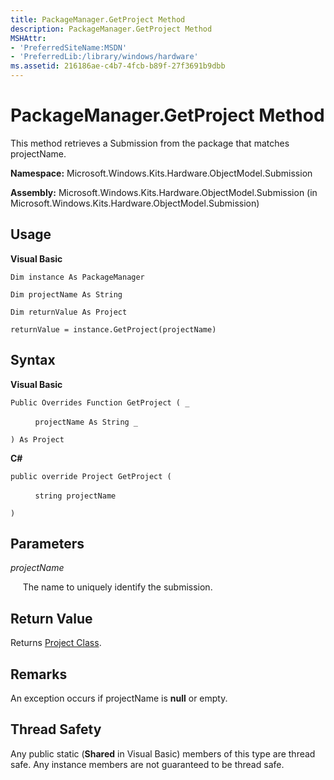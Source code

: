 ```yaml
---
title: PackageManager.GetProject Method
description: PackageManager.GetProject Method
MSHAttr:
- 'PreferredSiteName:MSDN'
- 'PreferredLib:/library/windows/hardware'
ms.assetid: 216186ae-c4b7-4fcb-b89f-27f3691b9dbb
---
```


# PackageManager.GetProject Method


This method retrieves a Submission from the package that matches projectName.

**Namespace:** Microsoft.Windows.Kits.Hardware.ObjectModel.Submission

**Assembly:** Microsoft.Windows.Kits.Hardware.ObjectModel.Submission (in Microsoft.Windows.Kits.Hardware.ObjectModel.Submission)

## <span id="Usage"></span><span id="usage"></span><span id="USAGE"></span>Usage


**Visual Basic**

`Dim instance As PackageManager`

`Dim projectName As String`

`Dim returnValue As Project`

`returnValue = instance.GetProject(projectName)`

## <span id="Syntax"></span><span id="syntax"></span><span id="SYNTAX"></span>Syntax


**Visual Basic**

`Public Overrides Function GetProject ( _`

          `projectName As String _`

`) As Project`

**C#**

`public override Project GetProject (`

          `string projectName`

`) `

## <span id="Parameters"></span><span id="parameters"></span><span id="PARAMETERS"></span>Parameters


*projectName*

     The name to uniquely identify the submission.

## <span id="Return_Value"></span><span id="return_value"></span><span id="RETURN_VALUE"></span>Return Value


Returns [Project Class](project-class.md).

## <span id="Remarks"></span><span id="remarks"></span><span id="REMARKS"></span>Remarks


An exception occurs if projectName is **null** or empty.

## <span id="Thread_Safety"></span><span id="thread_safety"></span><span id="THREAD_SAFETY"></span>Thread Safety


Any public static (**Shared** in Visual Basic) members of this type are thread safe. Any instance members are not guaranteed to be thread safe.

 

 






